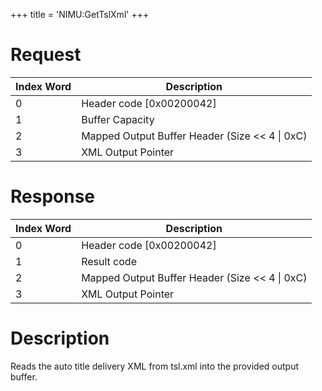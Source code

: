 +++
title = 'NIMU:GetTslXml'
+++

# Request

| Index Word | Description                                      |
|------------|--------------------------------------------------|
| 0          | Header code \[0x00200042\]                       |
| 1          | Buffer Capacity                                  |
| 2          | Mapped Output Buffer Header (Size \<\< 4 \| 0xC) |
| 3          | XML Output Pointer                               |

# Response

| Index Word | Description                                      |
|------------|--------------------------------------------------|
| 0          | Header code \[0x00200042\]                       |
| 1          | Result code                                      |
| 2          | Mapped Output Buffer Header (Size \<\< 4 \| 0xC) |
| 3          | XML Output Pointer                               |

# Description

Reads the auto title delivery XML from tsl.xml into the provided output
buffer.